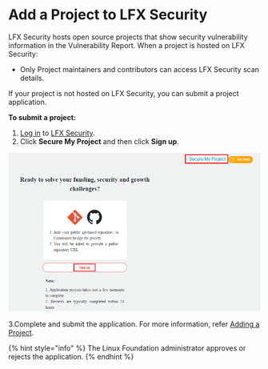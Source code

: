 # Add a Project to LFX Security

LFX Security hosts open source projects that show security vulnerability information in the Vulnerability Report. When a project is hosted on LFX Security:

* Only Project maintainers and contributors can access LFX Security scan details.

If your project is not hosted on LFX Security, you can submit a project application.

**To submit a project:**

1. [Log in](../../sso/sign-in/) to [LFX Security](https://security.lfx.linuxfoundation.org/). 
2. Click **Secure My Project** and then click **Sign up**.

![Signup ](../../.gitbook/assets/secure_my_project%20%281%29.png)

3.Complete and submit the application. For more information, refer [Adding a Project](add-a-github-project-to-vulnerability-detection.md). 

{% hint style="info" %}
The Linux Foundation administrator approves or rejects the application. 
{% endhint %}



